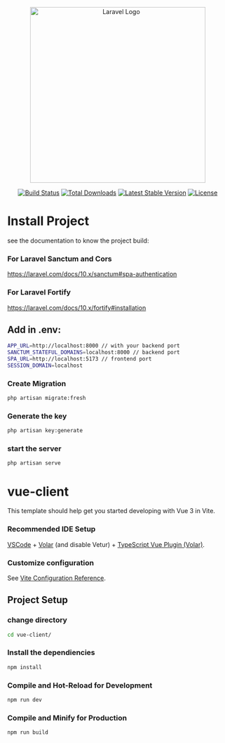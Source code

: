 <p align="center"><a href="https://laravel.com" target="_blank"><img src="https://raw.githubusercontent.com/laravel/art/master/logo-lockup/5%20SVG/2%20CMYK/1%20Full%20Color/laravel-logolockup-cmyk-red.svg" width="400" alt="Laravel Logo"></a></p>

<p align="center">
<a href="https://github.com/laravel/framework/actions"><img src="https://github.com/laravel/framework/workflows/tests/badge.svg" alt="Build Status"></a>
<a href="https://packagist.org/packages/laravel/framework"><img src="https://img.shields.io/packagist/dt/laravel/framework" alt="Total Downloads"></a>
<a href="https://packagist.org/packages/laravel/framework"><img src="https://img.shields.io/packagist/v/laravel/framework" alt="Latest Stable Version"></a>
<a href="https://packagist.org/packages/laravel/framework"><img src="https://img.shields.io/packagist/l/laravel/framework" alt="License"></a>
</p>

# Install Project

see the documentation to know the project build:

### For Laravel Sanctum and Cors

https://laravel.com/docs/10.x/sanctum#spa-authentication

### For Laravel Fortify

https://laravel.com/docs/10.x/fortify#installation

## Add in .env:

```sh
APP_URL=http://localhost:8000 // with your backend port
SANCTUM_STATEFUL_DOMAINS=localhost:8000 // backend port
SPA_URL=http://localhost:5173 // frontend port
SESSION_DOMAIN=localhost
```

### Create Migration

```sh
php artisan migrate:fresh
```

### Generate the key

```sh
php artisan key:generate
```

### start the server

```sh
php artisan serve
```

# vue-client


This template should help get you started developing with Vue 3 in Vite.

### Recommended IDE Setup

[VSCode](https://code.visualstudio.com/) + [Volar](https://marketplace.visualstudio.com/items?itemName=Vue.volar) (and disable Vetur) + [TypeScript Vue Plugin (Volar)](https://marketplace.visualstudio.com/items?itemName=Vue.vscode-typescript-vue-plugin).

### Customize configuration

See [Vite Configuration Reference](https://vitejs.dev/config/).

## Project Setup

### change directory

```sh
cd vue-client/
```

### Install the dependiencies

```sh
npm install
```

### Compile and Hot-Reload for Development

```sh
npm run dev
```

### Compile and Minify for Production

```sh
npm run build
```
